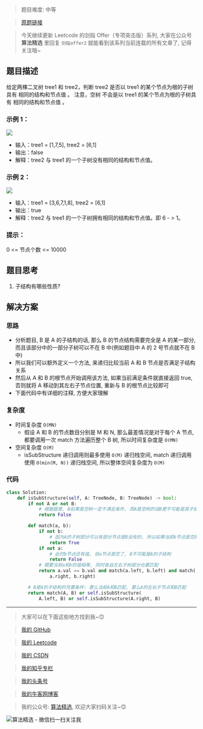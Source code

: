 > 题目难度: 中等

> [原题链接](https://leetcode.cn/problems/shu-de-zi-jie-gou-lcof/description/)

> 今天继续更新 Leetcode 的剑指 Offer（专项突击版）系列, 大家在公众号 **算法精选** 里回复 `剑指offer2` 就能看到该系列当前连载的所有文章了, 记得关注哦~

## 题目描述

给定两棵二叉树 tree1 和 tree2，判断 tree2 是否以 tree1 的某个节点为根的子树具有 相同的结构和节点值 。
注意，空树 不会是以 tree1 的某个节点为根的子树具有 相同的结构和节点值 。

### 示例 1：

![](https://pic.leetcode.cn/1694684670-vwyIgY-two_tree.png)

- 输入：tree1 = [1,7,5], tree2 = [6,1]
- 输出：false
- 解释：tree2 与 tree1 的一个子树没有相同的结构和节点值。

### 示例 2：

![](https://pic.leetcode.cn/1694685602-myWXCv-two_tree_2.png)

- 输入：tree1 = [3,6,7,1,8], tree2 = [6,1]
- 输出：true
- 解释：tree2 与 tree1 的一个子树拥有相同的结构和节点值。即 6 - > 1。

### 提示：

0 <= 节点个数 <= 10000

## 题目思考

1. 子结构有哪些性质?

## 解决方案

### 思路

- 分析题目, B 是 A 的子结构的话, 那么 B 的节点结构需要完全是 A 的某一部分, 而且该部分中的一部分子树可以不在 B 中(例如题目中 A 的 2 号节点就不在 B 中)
- 所以我们可以额外定义一个方法, 来递归比较当前 A 和 B 节点是否满足子结构关系
- 然后从 A 和 B 的根节点开始调用该方法, 如果当前满足条件就直接返回 true, 否则就将 A 移动到其左右子节点位置, 重新与 B 的根节点比较即可
- 下面代码中有详细的注释, 方便大家理解

### 复杂度

- 时间复杂度 `O(MN)`
  - 假设 A 和 B 的节点数目分别是 M 和 N, 那么最差情况是对于每个 A 节点, 都要调用一次 match 方法遍历整个 B 树, 所以时间复杂度是 `O(MN)`
- 空间复杂度 `O(M)`
  - isSubStructure 递归调用则最多使用 `O(M)` 递归栈空间, match 递归调用使用 `O(min(M, N))` 递归栈空间, 所以整体空间复杂度为 `O(M)`

### 代码

```python
class Solution:
    def isSubStructure(self, A: TreeNode, B: TreeNode) -> bool:
        if not A or not B:
            # 根据题意, B如果是空树一定不满足条件, 而A是空树的话B更不可能是其子结构了
            return False

        def match(a, b):
            if not b:
                # 因为A的子树部分可以有部分节点是B没有的, 所以如果当前b节点是空的话是满足条件的情况, 直接返回true
                return True
            if not a:
                # 此时b节点还有值, 但a节点是空了, B不可能是A的子结构
                return False
            # 既要当前a和b的值相等, 同时各自左右子树部分也要匹配
            return a.val == b.val and match(a.left, b.left) and match(
                a.right, b.right)

        # B是A的子结构的充要条件: 要么当前A和B匹配, 要么A的左右子节点和B匹配
        return match(A, B) or self.isSubStructure(
            A.left, B) or self.isSubStructure(A.right, B)
```

---

> 大家可以在下面这些地方找到我~😊

> [我的 GitHub](https://github.com/zjulyx)

> [我的 Leetcode](https://leetcode-cn.com/u/suibianfahui/)

> [我的 CSDN](https://me.csdn.net/zjulyx1993)

> [我的知乎专栏](https://zhuanlan.zhihu.com/c_1242508721932464128)

> [我的头条号](https://www.toutiao.com/c/user/1090304683804520/#mid=1671643017345028)

> [我的牛客网博客](https://blog.nowcoder.net/zjulyx)

> 我的公众号: [算法精选](https://mp.weixin.qq.com/s?__biz=MzA5MDk1MjI5MA==&mid=2247484158&idx=1&sn=90176bac32cf7af40e4074c721fd8a95&chksm=900285f3a7750ce5a068c9c9773781461819633f2fd60533732637ec9520c908371ebc218d49&scene=178&cur_album_id=1386231241346859009#rd), 欢迎大家扫码关注~😊

![算法精选 - 微信扫一扫关注我](https://pic1.zhimg.com/80/v2-7c988a7b35886df51596ef23616764ac_1440w.jpg)
